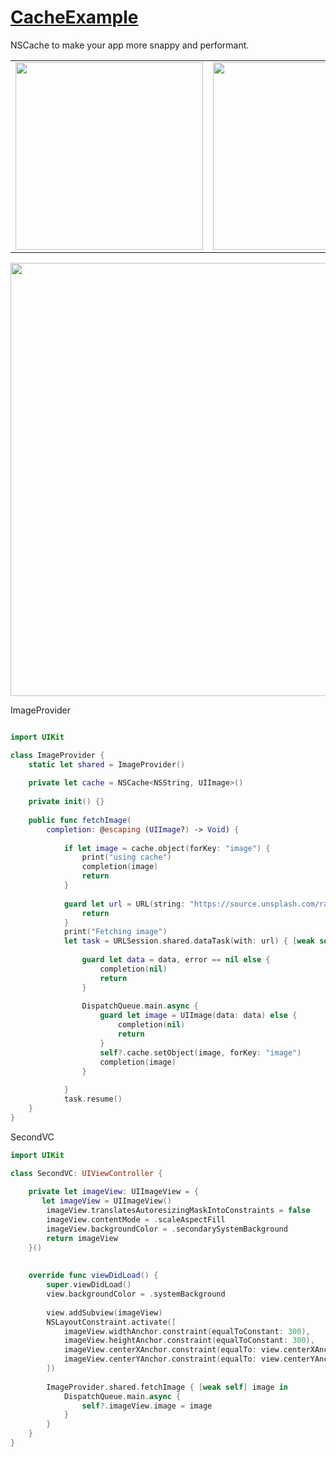 # [CacheExample](https://www.youtube.com/watch?v=Nm9sXBSHZsI)
NSCache to make your app more snappy and performant. 

<table>
  <tr>
    <td valign="top"><img width="300" src="https://github.com/YamamotoDesu/CacheExample/blob/main/CacheExample/Gif/nscache.gif"/></td>
    <td valign="top"><img width="300"  src="https://github.com/YamamotoDesu/CacheExample/blob/main/CacheExample/Gif/demonscache.gif"/></td>
  </tr>
</table>

<img width="693" src="https://user-images.githubusercontent.com/47273077/159114567-3235c707-fe0f-4731-bd2a-5b9db77f1d1f.png">

ImageProvider
```swift

import UIKit

class ImageProvider {
    static let shared = ImageProvider()
    
    private let cache = NSCache<NSString, UIImage>()
    
    private init() {}
    
    public func fetchImage(
        completion: @escaping (UIImage?) -> Void) {
            
            if let image = cache.object(forKey: "image") {
                print("using cache")
                completion(image)
                return
            }
        
            guard let url = URL(string: "https://source.unsplash.com/random/500x500") else {
                return
            }
            print("Fetching image")
            let task = URLSession.shared.dataTask(with: url) { [weak self] data, _, error in
                
                guard let data = data, error == nil else {
                    completion(nil)
                    return
                }
                
                DispatchQueue.main.async {
                    guard let image = UIImage(data: data) else {
                        completion(nil)
                        return
                    }
                    self?.cache.setObject(image, forKey: "image")
                    completion(image)
                }
                
            }
            task.resume()
    }
}

```

SecondVC
```swift
import UIKit

class SecondVC: UIViewController {
    
    private let imageView: UIImageView = {
       let imageView = UIImageView()
        imageView.translatesAutoresizingMaskIntoConstraints = false
        imageView.contentMode = .scaleAspectFill
        imageView.backgroundColor = .secondarySystemBackground
        return imageView
    }()
    
    
    override func viewDidLoad() {
        super.viewDidLoad()
        view.backgroundColor = .systemBackground
        
        view.addSubview(imageView)
        NSLayoutConstraint.activate([
            imageView.widthAnchor.constraint(equalToConstant: 300),
            imageView.heightAnchor.constraint(equalToConstant: 300),
            imageView.centerXAnchor.constraint(equalTo: view.centerXAnchor),
            imageView.centerYAnchor.constraint(equalTo: view.centerYAnchor)
        ])
        
        ImageProvider.shared.fetchImage { [weak self] image in
            DispatchQueue.main.async {
                self?.imageView.image = image
            }
        }
    }
}
```
